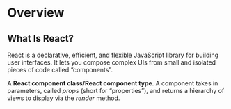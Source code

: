 # Overview 
## What Is React? 
React is a declarative, efficient, and flexible JavaScript library for building user interfaces. It lets you compose complex UIs from small and isolated pieces of code called “components”.

A **React component class/React component type**. A component takes in parameters, called _props_ (short for “properties”), and returns a hierarchy of views to display via the _render_ method.